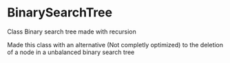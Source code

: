 # BinarySearchTree
Class Binary search tree made with recursion

Made this class with an alternative (Not completly optimized) to the deletion of a node in a unbalanced binary search tree
